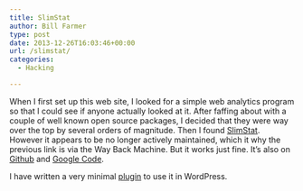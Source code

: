 ```yaml
---
title: SlimStat
author: Bill Farmer
type: post
date: 2013-12-26T16:03:46+00:00
url: /slimstat/
categories:
  - Hacking

---
```

When I first set up this web site, I looked for a simple web analytics program so that I could see if anyone actually looked at it. After faffing about with a couple of well known open source packages, I decided that they were way over the top by several orders of magnitude. Then I found [SlimStat](https://web.archive.org/web/20120920012925/http://slimstat.net). However it appears to be no longer actively maintained, which it why the previous link is via the Way Back Machine. But it works just fine. It&#8217;s also on [Github](https://github.com/stephenwettone/slimstat) and [Google Code](http://code.google.com/p/slimstat).

I have written a very minimal [plugin](https://github.com/billthefarmer/wordpress-slimstat) to use it in WordPress.
